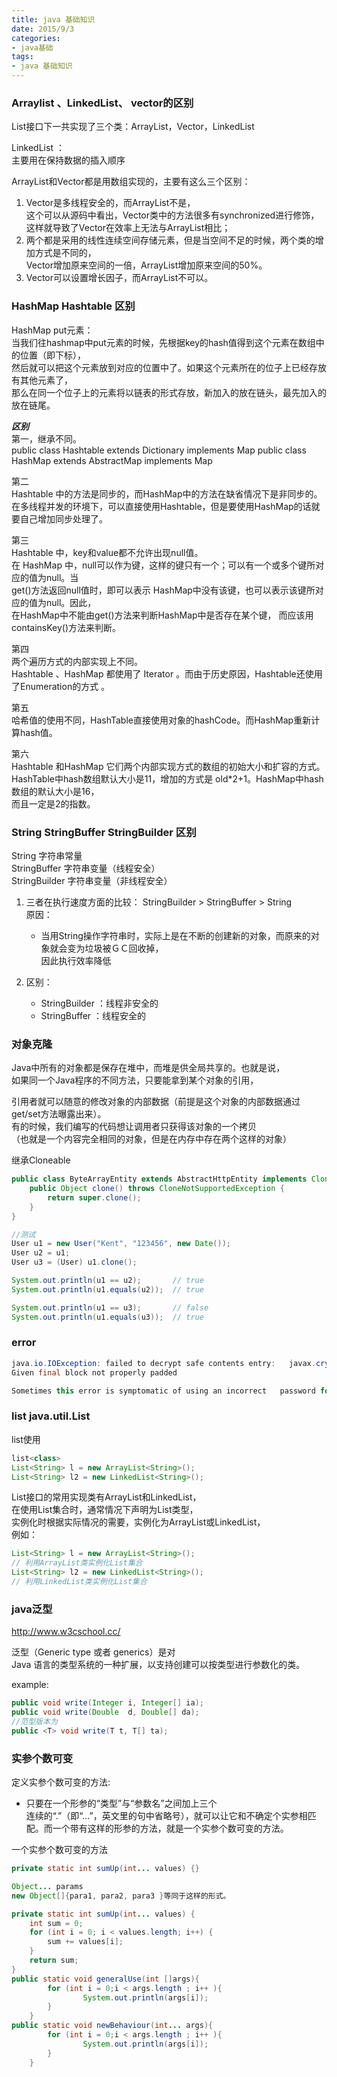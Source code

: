 ```yaml
---
title: java 基础知识
date: 2015/9/3
categories:
- java基础
tags:
- java 基础知识
---
```


### Arraylist 、LinkedList、 vector的区别
List接口下一共实现了三个类：ArrayList，Vector，LinkedList  

LinkedList ：  
主要用在保持数据的插入顺序  

ArrayList和Vector都是用数组实现的，主要有这么三个区别：
1. Vector是多线程安全的，而ArrayList不是，  
   这个可以从源码中看出，Vector类中的方法很多有synchronized进行修饰，  
   这样就导致了Vector在效率上无法与ArrayList相比；  
2. 两个都是采用的线性连续空间存储元素，但是当空间不足的时候，两个类的增加方式是不同的，  
   Vector增加原来空间的一倍，ArrayList增加原来空间的50%。  
3. Vector可以设置增长因子，而ArrayList不可以。 

### HashMap Hashtable 区别
HashMap put元素：  
 当我们往hashmap中put元素的时候，先根据key的hash值得到这个元素在数组中的位置（即下标），  
 然后就可以把这个元素放到对应的位置中了。如果这个元素所在的位子上已经存放有其他元素了，  
 那么在同一个位子上的元素将以链表的形式存放，新加入的放在链头，最先加入的放在链尾。  

***区别***  
第一，继承不同。  
public class Hashtable extends Dictionary implements Map
public class HashMap  extends AbstractMap implements Map

第二  
Hashtable 中的方法是同步的，而HashMap中的方法在缺省情况下是非同步的。  
在多线程并发的环境下，可以直接使用Hashtable，但是要使用HashMap的话就要自己增加同步处理了。  

第三  
Hashtable 中，key和value都不允许出现null值。  
在 HashMap 中，null可以作为键，这样的键只有一个；可以有一个或多个键所对应的值为null。当   
get()方法返回null值时，即可以表示 HashMap中没有该键，也可以表示该键所对应的值为null。因此，  
在HashMap中不能由get()方法来判断HashMap中是否存在某个键， 而应该用containsKey()方法来判断。  

第四  
两个遍历方式的内部实现上不同。  
Hashtable 、HashMap 都使用了 Iterator 。而由于历史原因，Hashtable还使用了Enumeration的方式 。  

第五  
哈希值的使用不同，HashTable直接使用对象的hashCode。而HashMap重新计算hash值。  

第六  
Hashtable 和HashMap 它们两个内部实现方式的数组的初始大小和扩容的方式。  
HashTable中hash数组默认大小是11，增加的方式是 old*2+1。HashMap中hash数组的默认大小是16，  
而且一定是2的指数。   

### String StringBuffer StringBuilder 区别
String 字符串常量  
StringBuffer 字符串变量（线程安全）  
StringBuilder 字符串变量（非线程安全）  

1. 三者在执行速度方面的比较： StringBuilder >  StringBuffer  >  String  
原因：  
	- 当用String操作字符串时，实际上是在不断的创建新的对象，而原来的对象就会变为垃圾被ＧＣ回收掉，  
	因此执行效率降低  

2. 区别：  
	- StringBuilder ：线程非安全的  
	- StringBuffer ：线程安全的  

### 对象克隆
Java中所有的对象都是保存在堆中，而堆是供全局共享的。也就是说，  
如果同一个Java程序的不同方法，只要能拿到某个对象的引用，  

引用者就可以随意的修改对象的内部数据（前提是这个对象的内部数据通过get/set方法曝露出来）。  
有的时候，我们编写的代码想让调用者只获得该对象的一个拷贝  
（也就是一个内容完全相同的对象，但是在内存中存在两个这样的对象）  

继承Cloneable  
```java  
public class ByteArrayEntity extends AbstractHttpEntity implements Cloneable {
	public Object clone() throws CloneNotSupportedException {
		return super.clone();
	}
}

//测试
User u1 = new User("Kent", "123456", new Date());
User u2 = u1;
User u3 = (User) u1.clone();

System.out.println(u1 == u2);		// true
System.out.println(u1.equals(u2));	// true

System.out.println(u1 == u3);		// false
System.out.println(u1.equals(u3));	// true
```

### error
```java
java.io.IOException: failed to decrypt safe contents entry:   javax.crypto.BadPaddingException:  
Given final block not properly padded  

Sometimes this error is symptomatic of using an incorrect   password for the p12 key.  
```

###  list java.util.List 

list使用  
```java
list<class>  
List<String> l = new ArrayList<String>();  
List<String> l2 = new LinkedList<String>();   
```

List接口的常用实现类有ArrayList和LinkedList，  
在使用List集合时，通常情况下声明为List类型，  
实例化时根据实际情况的需要，实例化为ArrayList或LinkedList，  
例如：  
```java
List<String> l = new ArrayList<String>();
// 利用ArrayList类实例化List集合
List<String> l2 = new LinkedList<String>();
// 利用LinkedList类实例化List集合
```

### java泛型  
http://www.w3cschool.cc/

泛型（Generic type 或者 generics）是对   
Java 语言的类型系统的一种扩展，以支持创建可以按类型进行参数化的类。  
  
example:
```java
public void write(Integer i, Integer[] ia);
public void write(Double  d, Double[] da);
//范型版本为
public <T> void write(T t, T[] ta);
```

### 实参个数可变

定义实参个数可变的方法:  
- 只要在一个形参的“类型”与“参数名”之间加上三个  
连续的“.”（即“...”，英文里的句中省略号），就可以让它和不确定个实参相匹配。而一个带有这样的形参的方法，就是一个实参个数可变的方法。  

一个实参个数可变的方法  
```java
private static int sumUp(int... values) {}

Object... params
new Object[]{para1, para2, para3 }等同于这样的形式。

private static int sumUp(int... values) {
    int sum = 0;
    for (int i = 0; i < values.length; i++) {
        sum += values[i];
    }
    return sum;
}
public static void generalUse(int []args){  
        for (int i = 0;i < args.length ; i++ ){  
                System.out.println(args[i]);  
        }  
    }   
public static void newBehaviour(int... args){  
        for (int i = 0;i < args.length ; i++ ){  
                System.out.println(args[i]);  
        }  
    } 
```
